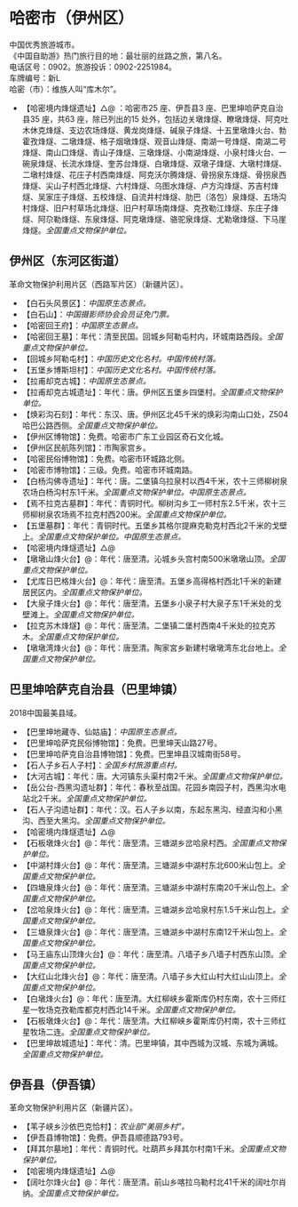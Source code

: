 # 哈密市（伊州区）  
中国优秀旅游城市。  
《中国自助游》热门旅行目的地：最壮丽的丝路之旅，第八名。  
电话区号：0902。旅游投诉：0902-2251984。  
车牌编号：新L  
哈密（市）：维族人叫“库木尔”。  

* 【哈密境内烽燧遗址】△@ ：哈密市25 座、伊吾县3 座、巴里坤哈萨克自治县35 座，共63 座，除已列出的15 处外，包括边关墩烽燧、瞭墩烽燧、阿克吐木休克烽燧、支边农场烽燧、黄龙岗烽燧、碱泉子烽燧、十五里墩烽火台、勃霍孜烽燧、二墩烽燧、格子烟墩烽燧、观音山烽燧、南湖一号烽燧、南湖二号烽燧、南山口烽燧、青山子烽燧、三墩烽燧、小南湖烽燧、小泉村烽火台、一碗泉烽燧、长流水烽燧、奎苏台烽燧、白墩烽燧、双墩子烽燧、大墩村烽燧、二墩村烽燧、花庄子村西南烽燧、阿克沃尔腾烽燧、骨拐泉东烽燧、骨拐泉西烽燧、尖山子村西北烽燧、六村烽燧、乌图水烽燧、卢方沟烽燧、苏吉村烽燧、吴家庄子烽燧、五校烽燧、自流井村烽燧、肋巴（洛包）泉烽燧、五场沟村烽燧、旧户村草场北烽燧、旧户村草场南烽燧、克孜勒江烽燧、东庄子烽燧、阿尕勒烽燧、东泉烽燧、阿克墩烽燧、骆驼泉烽燧、尤勒墩烽燧、下马崖烽燧。*全国重点文物保护单位。*  

## 伊州区（东河区街道）  
革命文物保护利用片区（西路军片区）（新疆片区）。  
* 【白石头风景区】：*中国原生态景点。*  
* 【白石山】：*中国摄影师协会会员证免门票。*  
* 【哈密回王府】：*中国原生态景点。*  
* 【哈密回王墓】：年代：清至民国。回城乡阿勒屯村内，环城南路西段。*全国重点文物保护单位。*  
* 【回城乡阿勒屯村】：*中国历史文化名村。中国传统村落。*  
* 【五堡乡博斯坦村】：*中国历史文化名村。中国传统村落。*  
* 【拉甫却克古城】：*中国原生态景点。*  
* 【拉甫却克古城遗址】：年代：唐。伊州区五堡乡四堡村。*全国重点文物保护单位。*  
* 【焕彩沟石刻】：年代：东汉、唐。伊州区北45千米的焕彩沟南山口处，Z504 哈巴公路西侧。*全国重点文物保护单位。*  
* 【伊州区博物馆】：免费。哈密市广东工业园区奇石文化城。  
* 【伊州区民航陈列馆】：市陶家宫乡。  
* 【哈密民俗博物馆】：免费。哈密市环城路北侧。  
* 【哈密市博物馆】：三级。免费。哈密市环城南路。  
* 【白杨沟佛寺遗址】：年代：唐。二堡镇乌拉泉村以西4千米，农十三师柳树泉农场白杨沟村东1千米。*全国重点文物保护单位。中国原生态景点。*  
* 【焉不拉克古墓群】：年代：青铜时代。柳树沟乡工一师村东2.5千米，农十三师柳树泉农场焉不拉克村西200米。*全国重点文物保护单位。*  
* 【五堡墓群】：年代：青铜时代。五堡乡其格尔提麻克勒克村西北2千米的戈壁上。*全国重点文物保护单位。中国原生态景点。*  
* 【哈密境内烽燧遗址】△@  
* 【墩墩山烽火台】@：年代：唐至清。沁城乡头宫村南500米墩墩山顶。*全国重点文物保护单位。*  
* 【尤库日巴格烽火台】@：年代：唐至清。五堡乡高得格村西北1千米的新建居民区内。*全国重点文物保护单位。*  
* 【大泉子烽火台】@：年代：唐至清。五堡乡小泉子村大泉子东1千米处的戈壁滩上。*全国重点文物保护单位。*  
* 【拉克苏木烽燧】@：年代：唐至清。二堡镇二堡村西南4千米处的拉克苏木。*全国重点文物保护单位。*  
* 【墩墩湾烽火台】@：年代：唐至清。陶家宮乡新建村墩墩湾东北台地上。*全国重点文物保护单位。*  

## 巴里坤哈萨克自治县（巴里坤镇）  
2018中国最美县域。  
* 【巴里坤地藏寺、仙姑庙】：*中国原生态景点。*  
* 【巴里坤哈萨克民俗博物馆】：免费。巴里坤天山路27号。  
* 【巴里坤哈萨克自治县博物馆】：免费。巴里坤县汉城南街58号。  
* 【石人子乡石人子村】：*全国乡村旅游重点村。*  
* 【大河古城】：年代：唐。大河镇东头渠村南2千米。*全国重点文物保护单位。*  
* 【岳公台-西黑沟遗址群】：年代：春秋至战国。花园乡南园子村，西黑沟水电站北2千米。*全国重点文物保护单位。*  
* 【石人子沟遗址群】：年代：汉。石人子乡以南，东起东黑沟、经直沟和小黑沟、西至大黑沟。*全国重点文物保护单位。*  
* 【哈密境内烽燧遗址】△@  
* 【石板墩烽火台】@：年代：唐至清。三塘湖乡岔哈泉村西。*全国重点文物保护单位。*  
* 【中湖村烽火台】@：年代：唐至清。三塘湖乡中湖村东北600米山包上。*全国重点文物保护单位。*  
* 【四塘泉烽火台】@：年代：唐至清。三塘湖乡中湖村东南20千米山包上。*全国重点文物保护单位。*  
* 【岔哈泉烽火台】@：年代：唐至清。三塘湖乡岔哈泉村东1.5千米山包上。*全国重点文物保护单位。*  
* 【三塘泉烽火台】@：年代：唐至清。三塘湖乡中湖村东南12千米山包上。*全国重点文物保护单位。*  
* 【马王庙东山顶烽火台】@：年代：唐至清。八墙子乡八墙子村西东山顶。*全国重点文物保护单位。*  
* 【大红山北烽火台】@：年代：唐至清。八墙子乡大红山村大红山山顶上。*全国重点文物保护单位。*  
* 【白墩烽火台】@：年代：唐至清。大红柳峡乡霍斯库仍村东南，农十三师红星一牧场克孜勒库都克村西北14千米。*全国重点文物保护单位。*  
* 【石板墩烽火台】@：年代：唐至清。大红柳峡乡霍斯库仍村南，农十三师红星牧场二连。*全国重点文物保护单位。*  
* 【巴里坤故城遗址】：年代：清。巴里坤镇，其中西城为汉城、东城为满城。*全国重点文物保护单位。*  
## 伊吾县（伊吾镇）  
革命文物保护利用片区（新疆片区）。  
* 【苇子峡乡沙依巴克恰村】：*农业部“美丽乡村”。*  
* 【伊吾县博物馆】：免费。伊吾县顺德路793号。  
* 【拜其尔墓地】：年代：青铜时代。吐葫芦乡拜其尔村南1千米。*全国重点文物保护单位。*  
* 【哈密境内烽燧遗址】△@  
* 【阔吐尔烽火台】@：年代：唐至清。前山乡喀拉乌勒村北41千米的阔吐尔肖纳。*全国重点文物保护单位。*  